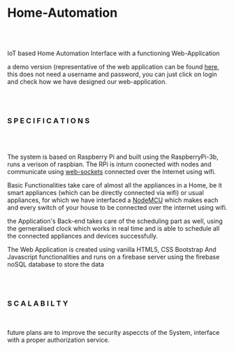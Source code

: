 # Home-Automation


<br>
<br>


IoT based Home Automation Interface with a functioning Web-Application


a demo version (representative of the web application can be found [here](https://homieproject.github.io/), this does not need a username and password, you can just click on login and check how we have designed our web-application.

<br>
<br>


###               S P E C I F I C A T I O N S  
<br>
<br>

The system is based on Raspberry Pi and built using the RaspberryPi-3b, runs a verison of raspbian. The RPi is inturn coonected with nodes and communicate using [web-sockets](https://pusher.com/websockets) connected over the Internet using wifi.

Basic Functionalities take care of almost all the appliances in a Home, be it smart appliances (which can be directly connected via wifi) or usual appliances, for which we have interfaced a [NodeMCU](https://www.quora.com/How-does-NodeMCU-work) which makes each and every switch of your house to be connected over the internet using wifi.



the Application's Back-end takes care of the scheduling part as well, using the gerneralised clock which works in real time and is able to schedule all the connected appliances and devices successfully.



The Web Application is created using vanilla HTML5, CSS Bootstrap And Javascript functionalities and runs on a firebase server using the firebase noSQL database to store the data


<br>
<br>



###                     S C A L A B I L T Y  

<br>

future plans are to improve the security aspeccts of the System, interface with a proper authorization service.







